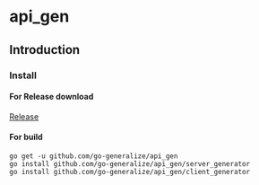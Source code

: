 # api_gen
## Introduction

### Install

#### For Release download
[Release](https://github.com/go-generalize/api_gen/releases/)

#### For build
```shell script
go get -u github.com/go-generalize/api_gen
go install github.com/go-generalize/api_gen/server_generator
go install github.com/go-generalize/api_gen/client_generator
```